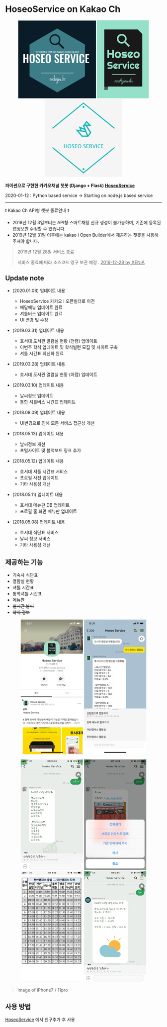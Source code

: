 # HoseoService on Kakao Ch

<p align=center float="left">
  <img width="250" height="auto" src="https://github.com/Xenia101/HoseoService-on-Kakao-ch/blob/master/20180511.jpg?raw=true">
  <img width="167" height="auto" src="https://github.com/Xenia101/HoseoService-on-Kakao-ch/blob/master/20190326.png?raw=true">
  <img width="250" height="auto" src="https://github.com/Xenia101/HoseoService-on-Kakao-ch/blob/master/logo2020.png?raw=true">
</p>

<strong>파이썬으로 구현한 카카오채널 챗봇 (Django + Flask) [HoseoService](http://pf.kakao.com/_xmxedxaC)</strong>

2020-01-12 : Python based service -> Starting on node.js based service

---

:exclamation: Kakao Ch API형 챗봇 종료안내 :exclamation:
 - 2018년 12월 3일부터는 API형 스마트채팅 신규 생성이 불가능하며, 기존에 등록된 앱정보만 수정할 수 있습니다.
 - 2019년 12월 31일 이후에는 kakao i Open Builder에서 제공하는 챗봇을 사용해 주셔야 합니다.

> 2019년 12월 28일 서비스 종료
>
> 서비스 종료에 따라 소스코드 영구 보관 예정 . <u>2019-12-28 by XENIA</u>

## Update note

- (2020.01.08) 업데이트 내용
  - HoseoService 카카오 i 오픈빌더로 이전
  - 배달메뉴 업데이트 완료
  - 셔틀버스 업데이트 완료
  - UI 변경 및 수정

- (2019.03.31) 업데이트 내용
  - 호서대 도서관 열람실 현황 (천캠) 업데이트
  - 이번주 학식 업데이트 및 학식빌런 모집 및 사이트 구축
  - 셔틀 시간표 최신화 완료
  
- (2019.03.28) 업데이트 내용
  - 호서대 도서관 열람실 현황 (아캠) 업데이트

- (2019.03.10) 업데이트 내용
  - 날씨정보 업데이트
  - 통합 셔틀버스 시간표 업데이트

- (2018.08.09) 업데이트 내용
  - UI변경으로 인해 모든 서비스 접근성 개선

- (2018.05.13) 업데이트 내용
  - 날씨정보 개선
  - 포털사이트 및 블랙보드 링크 추가

- (2018.05.12) 업데이트 내용
  - 호서대 셔틀 시간표 서비스
  - 프로필 사진 업데이트
  - 기타 사용성 개선

- (2018.05.11) 업데이트 내용
  - 호서대 메뉴판 DB 업데이트
  - 프로필 홈 화면 메뉴판 업데이트

- (2018.05.08) 업데이트 내용
  - 호서대 식단표 서비스
  - 날씨 정보 서비스
  - 기타 사용성 개선

## 제공하는 기능

- 기숙사 식단표
- 열람실 현황
- 셔틀 시간표
- 통학셔틀 시간표
- 메뉴판
- ~~실시간 날씨~~
- ~~학식 정보~~

<p align=center float="left">
  <img width="200" height="auto" src="https://github.com/Xenia101/HoseoService-on-Kakao-ch/blob/master/img/1.jpg?raw=true">
  <img width="200" height="auto" src="https://github.com/Xenia101/HoseoService-on-Kakao-ch/blob/master/img/2.jpg?raw=true">
</p>

<p align=center float="left">
  <img width="200" height="auto" src="https://github.com/Xenia101/HoseoService-on-Kakao-ch/blob/master/img/3.jpg?raw=true">
  <img width="200" height="auto" src="https://github.com/Xenia101/HoseoService-on-Kakao-ch/blob/master/img/4.jpg?raw=true">
  <img width="200" height="auto" src="https://github.com/Xenia101/HoseoService-on-Kakao-ch/blob/master/img/5.jpg?raw=true">
  <img width="200" height="auto" src="https://github.com/Xenia101/HoseoService-on-Kakao-ch/blob/master/img/6.jpg?raw=true">
</p>

> Image of iPhone7 / 11pro

## 사용 방법

[HoseoService](http://pf.kakao.com/_xmxedxaC) 에서 친구추가 후 사용

